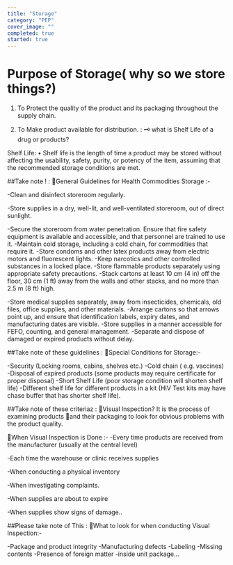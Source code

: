 ```yaml
---
title: "Storage"
category: "PEP"
cover_image: ""
completed: true
started: true
---
```



<style type="text/css">
    ul { list-style-type: upper-alpha; }
    /* p {font-style: italic;} */
</style>

# Purpose of Storage( why so we store things?)

1. To Protect the quality of the
   product and its packaging
   throughout the supply chain.

2. To Make product available for
   distribution.
   : 🗝️ what is Shelf Life of a drug or products?

Shelf Life:
• Shelf life is the length of time a product may be stored without affecting the
usability, safety, purity, or potency of the item, assuming that the recommended
storage conditions are met.

##Take note !
: 🔐General Guidelines for Health
Commodities Storage :-

-Clean and disinfect storeroom regularly.

-Store supplies in a dry, well-lit, and well-ventilated storeroom, out of direct sunlight.

-Secure the storeroom from water penetration.
Ensure that fire safety equipment is available and accessible, and that personnel are trained to use it.
-Maintain cold storage, including a cold chain, for
commodities that require it.
-Store condoms and other latex products away
from electric motors and fluorescent lights.
-Keep narcotics and other controlled substances in a locked place.
-Store flammable products separately using
appropriate safety precautions.
-Stack cartons at least 10 cm (4 in) off the floor,
30 cm (1 ft) away from the walls and other stacks, and no more than 2.5 m (8 ft) high.

-Store medical supplies separately, away from insecticides,
chemicals, old files, office supplies, and other materials.
-Arrange cartons so that arrows point up, and ensure that
identification labels, expiry dates, and manufacturing
dates are visible.
-Store supplies in a manner accessible for FEFO, counting,
and general management.
-Separate and dispose of damaged or expired products
without delay.

##Take note of these guidelines
: 🔐Special Conditions for Storage:-

-Security (Locking rooms, cabins, shelves etc.)
-Cold chain ( e.g. vaccines)
-Disposal of expired products (some products may
require certificate for proper disposal)
-Short Shelf Life (poor storage condition will
shorten shelf life)
-Different shelf life for different products in a
kit (HIV Test kits may have chase buffer that has
shorter shelf life).

##Take note of these criteriaz
: 🔐Visual Inspection?
It is the process of examining products
👏and their packaging to look for obvious
problems with the product quality.

👏When Visual Inspection is Done :-
-Every time products are received from the
manufacturer (usually at the central level)

-Each time the warehouse or clinic receives supplies

-When conducting a physical inventory

-When investigating complaints.

-When supplies are about to expire

-When supplies show signs of damage..

##Please take note of This
: 🔐What to look for when conducting
Visual Inspection:-

-Package and product integrity
-Manufacturing defects
-Labeling
-Missing contents
-Presence of foreign matter -inside unit
package...
